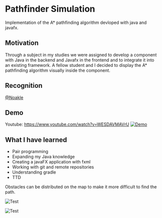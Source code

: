 # Pathfinder Simulation

Implementation of the A* pathfinding algorithm devloped with java and javafx. 

## Motivation

Through a subject in my studies we were assigned to develop a component with Java in the backend and Javafx in the frontend and to integrate it into an existing framework. A fellow student and I decided to display the A* pathfinding algorithm visually inside the component.

## Recognition

[@Noakle](https://github.com/Noakle)

## Demo

Youtube: https://www.youtube.com/watch?v=WESDAVMAVrU
[![Demo](https://raw.githubusercontent.com/Monogenesis/Pathfinder-Simulation/main/screenshots/video_demo.png)](https://youtu.be/WESDAVMAVrU)
## What I have learned
<ul>
<li>Pair programming</li>
<li>Expanding my Java knowledge</li>
<li>Creating a javaFX application with fxml</li>
<li>Working with git and remote repositories</li>
<li>Understanding gradle</li>
<li>TTD</li>
</ul>


<p>Obstacles can be distributed on the map to make it more difficult to find the path.</p>


![Test](https://raw.githubusercontent.com/Monogenesis/Pathfinder-Simulation/main/screenshots/pathfindingMapDiagonal.png)


![Test](https://raw.githubusercontent.com/Monogenesis/Pathfinder-Simulation/main/screenshots/differentObstacles.png)
